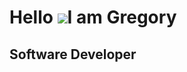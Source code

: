 ﻿# Hello ![](https://user-images.githubusercontent.com/18350557/176309783-0785949b-9127-417c-8b55-ab5a4333674e.gif)I am Gregory
## Software Developer

